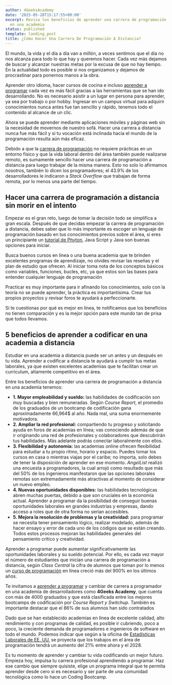 ```yaml
---
author: 4GeeksAcademy
date: '2025-05-28T15:17:55+00:00'
excerpt: Revisa los beneficios de aprender una carrera de programación a distancia
  en una academia
status: published
template: landing_post
title: ¿Cómo Hacer Una Carrera De Programación A Distancia?
---
```

El mundo, la vida y el día a día van a millón, a veces sentimos que el día no nos alcanza para todo lo que hay y queremos hacer. Cada vez más dejamos de buscar y alcanzar nuestras metas por la excusa de que no hay tiempo. En la actualidad todo es posible si nos organizamos y dejamos de procrastinar para ponernos manos a la obra. 

Aprender otro idioma, hacer cursos de cocina e incluso [aprender a programar](https://4geeksacademy.com/es/aprender-a-programar/aprender-a-programar-desde-cero) cada vez es más fácil gracias a las herramientas que se han ido desarrollando. No es necesario asistir a un lugar en persona para aprender, ya sea por trabajo o por hobby. Ingresar en un campus virtual para adquirir conocimientos nunca antes fue tan sencillo y rápido, tenemos todo el contenido al alcance de un clic. 

Ahora se puede aprender mediante aplicaciones móviles y páginas web sin la necesidad de movernos de nuestro sofá. Hacer una carrera a distancia nunca fue más fácil y si tu vocación está inclinada hacia el mundo de la programación resulta aún más eficaz. 

Debido a que la [carrera de programación](https://4geeksacademy.com/es/carrera-de-programacion/carrera-de-programacion-es) no requiere prácticas en un entorno físico y que la vida laboral dentro del área también puede realizarse remoto, es sumamente sencillo hacer una carrera de programación a distancia para luego trabajar de la misma manera.  Esto no solo lo afirmamos nosotros, también lo dicen los programadores; el 43.9% de los desarrolladores le indicaron a _Stack Overflow_ que trabajan de forma remota, por lo menos una parte del tiempo. 

## Hacer una carrera de programación a distancia sin morir en el intento

Empezar es el gran reto, luego de tomar la decisión todo se simplifica a gran escala. Después de que decidas empezar la carrera de programación a distancia, debes saber que lo más importante es escoger un lenguaje de programación basado en tus conocimientos previos sobre el área, si eres un principiante un [tutorial de Phyton](https://4geeks.com/es/lesson/que-es-python-tutorial), Java Script y Java son buenas opciones para iniciar. 

Busca buenos cursos en línea o una buena academia que te brinden excelentes programas de aprendizaje, no olvides revisar las reseñas y el plan de estudio que ofrecen. Al iniciar toma nota de los conceptos básicos como variables, funciones, bucles, etc,  ya que estos son las bases para entender cualquier lenguaje de programación 

Practicar es muy importante para ir afinando los conocimientos, solo con la teoría no se puede aprender, la práctica es importantísima.  Crear tus propios proyectos y revisar foros te ayudará a perfeccionarte. 

Si te cuestionas por qué es mejor en línea, te notificamos que los beneficios no tienen comparación y es la mejor opción para este mundo tan de prisa que todos llevamos. 

## 5 beneficios de aprender a codificar en una academia a distancia

Estudiar en una academia a distancia puede ser un antes y un después en tu vida. Aprender a codificar a distancia te ayudará a cumplir tus metas laborales, ya que existen excelentes academias que te facilitan crear un curriculum, altamente competitivo en el área.

Entre los beneficios de aprender una carrera de programación a distancia en una academia tenemos: 

- **1. Mayor empleabilidad y sueldo:** las habilidades de codificación son muy buscadas y bien remuneradas. Según _Course Report_, el promedio de los graduados de un bootcamp de codificación gana aproximadamente 66,964$ al año. Nada mal, una suma enormemente motivadora. 
- **2.  Ampliar la red profesional:** compartiendo tu progreso y solicitando ayuda en foros de academias en línea; vas conociendo además de que ir originando una red de profesionales y colaboradores que descubrirán tus habilidades. Más adelante podrás conectar laboralmente con ellos. 
- **3. Flexibilidad y autonomía:** las academias online ofrecen flexibilidad para estudiar a tu propio ritmo, horario y espacio. Puedes tomar los cursos en casa o mientras viajas por el caribe; no importa, solo debes de tener la disposición de aprender en ese momento.  _AngelList_ realizó una encuesta a programadores, la cual arrojó como resultado que más del 50% de los ingenieros manifestaron que las opciones laborales remotas son extremadamente más atractivas al momento de considerar un nuevo empleo. 
- **4. Nuevas oportunidades disponibles:** las habilidades tecnológicas abren muchas puertas, debido a que son cruciales en la economía actual. Aprender a programar da la posibilidad de conseguir buenas oportunidades laborales en grandes industrias y empresas, dando acceso a roles que de otra forma no serían accesibles. 
- **5. Mejora la resolución de problemas y la creatividad:** para programar se necesita tener pensamiento lógico, realizar modelado, además de hacer ensayo y error de cada uno de los códigos que se están creando. Todos estos procesos mejoran las habilidades generales del pensamiento crítico y creatividad. 

Aprender a programar puede aumentar significativamente las oportunidades laborales y su sueldo potencial. Por ello, es cada vez mayor el número de estudiantes que inician una carrera de programación a distancia, según _Class Central_ la cifra de alumnos que toman por lo menos un [curso de programación](https://4geeksacademy.com/es/curso-de-programacion-desde-cero) en línea creció más del 900% en los últimos años. 

Te invitamos a [aprender a programar](https://4geeksacademy.com/es/aprender-a-programar/aprender-a-programar-desde-cero) y cambiar de carrera a programador en una academia de desarrolladores como **4Geeks Academy**, que cuenta con más de 4000 graduados y que está clasificada entre los mejores bootcamps de codificación por _Course Report y Switchup._ También es importante destacar que el 86% de sus alumnos han sido contratados

Dado que se han establecido academias en línea de excelente calidad, alto rendimiento y con programas de calidad, es posible ir cubriendo, poco a poco, la creciente demanda de programadores e ingenieros de software en todo el mundo. Podemos indicar que según a la oficina de [Estadísticas Laborales de EE. UU.](https://www.bls.gov/) se proyecta que los trabajos en el área de programación tendrá un aumento del 21% entre ahora y el 2028. 

Es tu momento de aprender y cambiar tu vida codificando un mejor futuro. Empieza hoy, impulsa tu carrera profesional aprendiendo a programar. Haz ese cambio que siempre quisiste, elige un programa integral que te permita aprender desde cero si es necesario y ser parte de una comunidad tecnológica como lo hace un Coding Bootcamp.